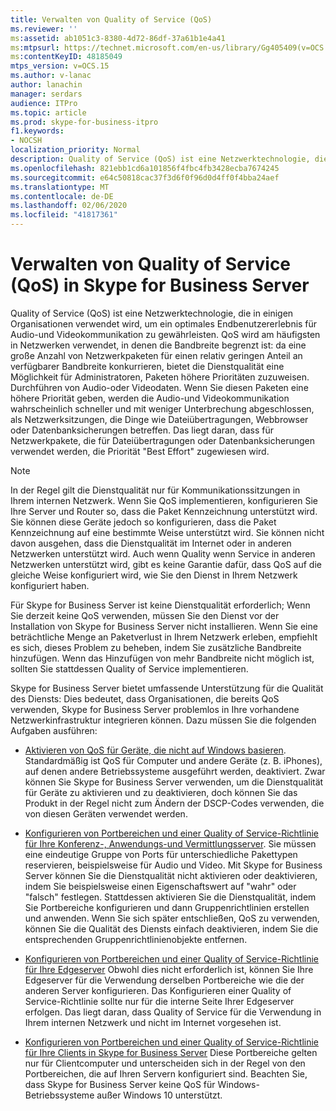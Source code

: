 ```yaml
---
title: Verwalten von Quality of Service (QoS)
ms.reviewer: ''
ms:assetid: ab1051c3-8380-4d72-86df-37a61b1e4a41
ms:mtpsurl: https://technet.microsoft.com/en-us/library/Gg405409(v=OCS.15)
ms:contentKeyID: 48185049
mtps_version: v=OCS.15
ms.author: v-lanac
author: lanachin
manager: serdars
audience: ITPro
ms.topic: article
ms.prod: skype-for-business-itpro
f1.keywords:
- NOCSH
localization_priority: Normal
description: Quality of Service (QoS) ist eine Netzwerktechnologie, die in einigen Organisationen verwendet wird, um ein optimales Endbenutzererlebnis für Audio-und Videokommunikation zu gewährleisten.
ms.openlocfilehash: 821ebb1cd6a101856f4fbc4fb3428ecba7674245
ms.sourcegitcommit: e64c50818cac37f3d6f0f96d0d4ff0f4bba24aef
ms.translationtype: MT
ms.contentlocale: de-DE
ms.lasthandoff: 02/06/2020
ms.locfileid: "41817361"
---
```

# <a name="managing-quality-of-service-qos-in-skype-for-business-server"></a>Verwalten von Quality of Service (QoS) in Skype for Business Server


Quality of Service (QoS) ist eine Netzwerktechnologie, die in einigen Organisationen verwendet wird, um ein optimales Endbenutzererlebnis für Audio-und Videokommunikation zu gewährleisten. QoS wird am häufigsten in Netzwerken verwendet, in denen die Bandbreite begrenzt ist: da eine große Anzahl von Netzwerkpaketen für einen relativ geringen Anteil an verfügbarer Bandbreite konkurrieren, bietet die Dienstqualität eine Möglichkeit für Administratoren, Paketen höhere Prioritäten zuzuweisen. Durchführen von Audio-oder Videodaten. Wenn Sie diesen Paketen eine höhere Priorität geben, werden die Audio-und Videokommunikation wahrscheinlich schneller und mit weniger Unterbrechung abgeschlossen, als Netzwerksitzungen, die Dinge wie Dateiübertragungen, Webbrowser oder Datenbanksicherungen betreffen. Das liegt daran, dass für Netzwerkpakete, die für Dateiübertragungen oder Datenbanksicherungen verwendet werden, die Priorität "Best Effort" zugewiesen wird.


> [!NOTE]  
> In der Regel gilt die Dienstqualität nur für Kommunikationssitzungen in Ihrem internen Netzwerk. Wenn Sie QoS implementieren, konfigurieren Sie Ihre Server und Router so, dass die Paket Kennzeichnung unterstützt wird. Sie können diese Geräte jedoch so konfigurieren, dass die Paket Kennzeichnung auf eine bestimmte Weise unterstützt wird. Sie können nicht davon ausgehen, dass die Dienstqualität im Internet oder in anderen Netzwerken unterstützt wird. Auch wenn Quality wenn Service in anderen Netzwerken unterstützt wird, gibt es keine Garantie dafür, dass QoS auf die gleiche Weise konfiguriert wird, wie Sie den Dienst in Ihrem Netzwerk konfiguriert haben.

Für Skype for Business Server ist keine Dienstqualität erforderlich; Wenn Sie derzeit keine QoS verwenden, müssen Sie den Dienst vor der Installation von Skype for Business Server nicht installieren. Wenn Sie eine beträchtliche Menge an Paketverlust in Ihrem Netzwerk erleben, empfiehlt es sich, dieses Problem zu beheben, indem Sie zusätzliche Bandbreite hinzufügen. Wenn das Hinzufügen von mehr Bandbreite nicht möglich ist, sollten Sie stattdessen Quality of Service implementieren.

Skype for Business Server bietet umfassende Unterstützung für die Qualität des Diensts: Dies bedeutet, dass Organisationen, die bereits QoS verwenden, Skype for Business Server problemlos in Ihre vorhandene Netzwerkinfrastruktur integrieren können. Dazu müssen Sie die folgenden Aufgaben ausführen:

  - [Aktivieren von QoS für Geräte, die nicht auf Windows basieren](enabling-qos-for-devices-that-are-not-based-on-windows.md). Standardmäßig ist QoS für Computer und andere Geräte (z. B. iPhones), auf denen andere Betriebssysteme ausgeführt werden, deaktiviert. Zwar können Sie Skype for Business Server verwenden, um die Dienstqualität für Geräte zu aktivieren und zu deaktivieren, doch können Sie das Produkt in der Regel nicht zum Ändern der DSCP-Codes verwenden, die von diesen Geräten verwendet werden.

  - [Konfigurieren von Portbereichen und einer Quality of Service-Richtlinie für Ihre Konferenz-, Anwendungs-und Vermittlungsserver](configuring-port-ranges-for-your-conferencing-application-and-mediation-servers.md). Sie müssen eine eindeutige Gruppe von Ports für unterschiedliche Pakettypen reservieren, beispielsweise für Audio und Video. Mit Skype for Business Server können Sie die Dienstqualität nicht aktivieren oder deaktivieren, indem Sie beispielsweise einen Eigenschaftswert auf "wahr" oder "falsch" festlegen. Stattdessen aktivieren Sie die Dienstqualität, indem Sie Portbereiche konfigurieren und dann Gruppenrichtlinien erstellen und anwenden. Wenn Sie sich später entschließen, QoS zu verwenden, können Sie die Qualität des Diensts einfach deaktivieren, indem Sie die entsprechenden Gruppenrichtlinienobjekte entfernen.

  - [Konfigurieren von Portbereichen und einer Quality of Service-Richtlinie für Ihre Edgeserver](configuring-port-ranges-for-your-edge-servers.md) Obwohl dies nicht erforderlich ist, können Sie Ihre Edgeserver für die Verwendung derselben Portbereiche wie die der anderen Server konfigurieren. Das Konfigurieren einer Quality of Service-Richtlinie sollte nur für die interne Seite Ihrer Edgeserver erfolgen. Das liegt daran, dass Quality of Service für die Verwendung in Ihrem internen Netzwerk und nicht im Internet vorgesehen ist.

- [Konfigurieren von Portbereichen und einer Quality of Service-Richtlinie für Ihre Clients in Skype for Business Server](configuring-port-ranges-for-your-skype-clients.md)  Diese Portbereiche gelten nur für Clientcomputer und unterscheiden sich in der Regel von den Portbereichen, die auf Ihren Servern konfiguriert sind. Beachten Sie, dass Skype for Business Server keine QoS für Windows-Betriebssysteme außer Windows 10 unterstützt.


